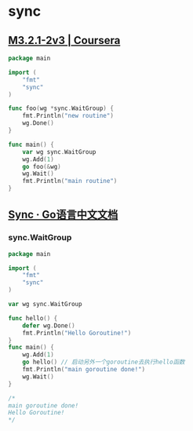 # sync

## [M3.2.1-2v3 | Coursera](https://www.coursera.org/learn/golang-concurrency/lecture/rWw66/m3-2-1-2v3)

```go
package main

import (
	"fmt"
	"sync"
)

func foo(wg *sync.WaitGroup) {
	fmt.Println("new routine")
	wg.Done()
}

func main() {
	var wg sync.WaitGroup
	wg.Add(1)
	go foo(&wg)
	wg.Wait()
	fmt.Println("main routine")
}

```



## [Sync · Go语言中文文档](https://www.topgoer.com/%E5%B9%B6%E5%8F%91%E7%BC%96%E7%A8%8B/sync.html)

### sync.WaitGroup

```go
package main

import (
	"fmt"
	"sync"
)

var wg sync.WaitGroup

func hello() {
	defer wg.Done()
	fmt.Println("Hello Goroutine!")
}
func main() {
	wg.Add(1)
	go hello() // 启动另外一个goroutine去执行hello函数
	fmt.Println("main goroutine done!")
	wg.Wait()
}

/*
main goroutine done!
Hello Goroutine!
*/

```

